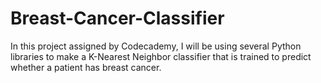# Breast-Cancer-Classifier
In this project assigned by Codecademy, I will be using several Python libraries to make a K-Nearest Neighbor classifier that is trained to predict whether a patient has breast cancer.

